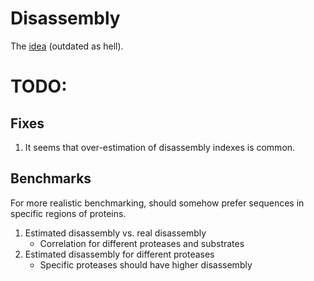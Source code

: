 # Disassembly

The [idea](/paper/idea.md) (outdated as hell).

# TODO:

## Fixes

1. It seems that over-estimation of disassembly indexes is common.

## Benchmarks

For more realistic benchmarking, should somehow prefer sequences in specific regions of proteins.

1. Estimated disassembly vs. real disassembly
     - Correlation for different proteases and substrates
2. Estimated disassembly for different proteases
    - Specific proteases should have higher disassembly